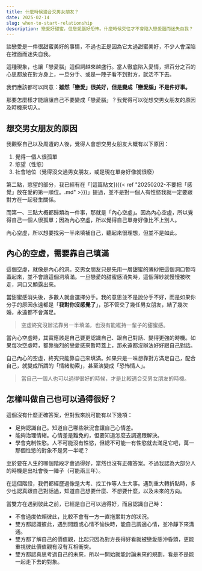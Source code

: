 ```yaml
---
title: 什麼時候適合交男女朋友？
date: 2025-02-14
slug: when-to-start-relationship
description: 戀愛好甜蜜，但戀愛腦好恐怖。什麼時候交往才不會陷入戀愛腦而迷失自我？
---
```


談戀愛是一件很甜蜜美好的事情，不過也正是因為它太過甜蜜美好，不少人會深陷在裡面而迷失自我。

這種現象，也讓「戀愛腦」這個詞越來越盛行。當人徹底陷入愛情，把百分之百的心思都放在對方身上，一旦分手、或是一陣子看不到對方，就活不下去。

我們應該都可以同意：**雖然「戀愛」很美好，但是變成「戀愛腦」不是件好事。**

那要怎麼樣才能讓讓自己不要變成「戀愛腦」？我覺得可以從想交男女朋友的原因及時機來切入。

## 想交男女朋友的原因

我觀察自己以及周遭的人後，覺得人會想交男女朋友大概有以下原因：

1. 覺得一個人很孤單
2. 慾望（性慾）
3. 社會地位（覺得沒交過男女朋友，或是現在單身好像就很廢）

第二點，慾望的部分，我已經有在「[這篇貼文]({{< ref "20250202-不要把「感覺」放在愛的第一順位。.md" >}})」提過，並不是對一個人有性慾我就一定要跟對方在一起發生關係。

而第一、三點大概都歸類為一件事，那就是「內心空虛」。因為內心空虛，所以覺得自己一個人很孤單；因為內心空虛，所以覺得自己單身好像比不上別人。

內心空虛，所以想要找另一半來填補自己，聽起來很理想，但並不是如此。

## 內心的空虛，需要靠自己填滿

這個空虛，就像是內心的洞。交男女朋友只是先用一層甜蜜的薄紗把這個洞口暫時蓋起來，並不會讓這個洞填滿。一旦戀愛的甜蜜感消失時，這個薄紗就慢慢被吹走，洞口又顯露出來。

當甜蜜感消失後，多數人就會選擇分手。我的意思並不是說分手不好，而是如果你分手的原因永遠都是「**我對你沒感覺了**」，那不管交了幾任男女朋友，結了幾次婚，永遠都不會滿足。

> 空虛終究沒辦法靠另一半填滿，也沒有能維持一輩子的甜蜜感。

當內心空虛時，其實應該是自己要更認識自己、跟自己對話、變得更強的時機。如果每次空虛時，都靠強烈的戀愛感來暫時蓋上，那永遠都沒辦法好好跟自己對話。

自己內心的空虛，終究只能靠自己來填滿。如果只是一味想靠對方滿足自己，配合自己，就變成所謂的「情緒勒索」，甚至演變成「恐怖情人」。

> 當自己一個人也可以過得很好的時候，才是比較適合交男女朋友的時機。

## 怎樣叫做自己也可以過得很好？

這個沒有什麼正確答案，但對我來說可能有以下幾項：

- 足夠認識自己。知道自己哪些狀況會讓自己心情差。
- 能夠治理情緒。心情差是難免的，但要知道怎麼去調適跟解決。
- 學會克制性慾。人不可能沒有性慾，但總不可能一有性慾就去滿足它吧，萬一那個性慾的對象不是另一半呢？

至於要在人生的哪個階段才會過得好，當然也沒有正確答案。不過我認為大部分人的時機是出社會後一陣子（可能兩三年）。

在這個階段，我們都經歷過像是大考、找工作等人生大事。遇到重大轉折點時，多少也認真跟自己對話過，知道自己想要什麼、不想要什麼，以及未來的方向。

當雙方在遇到彼此之前，已經是自己可以過得好，而且認識自己時：

- 不會過度依賴彼此，比較不會有一方一直拖累對方的狀況。
- 雙方都認識彼此，遇到問題或心情不愉快時，能自己調適心情，並冷靜下來溝通。
- 雙方都了解自己的價值觀，比起只因為對方長得好看就被戀愛感沖昏頭，更能重視彼此價值觀有沒有互相衝突。
- 雙方都認真思考過自己的未來，所以一開始就能討論未來的規劃，看是不是能一起走下去的對象。
